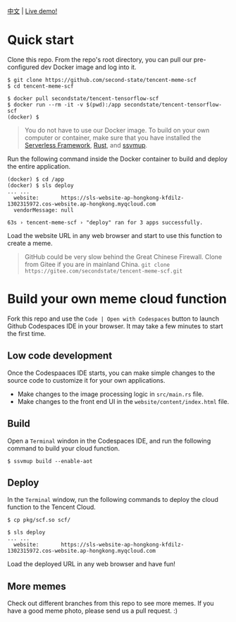 [中文](README.md) | [Live demo!](https://sls-website-ap-hongkong-oyxy1ei-1302315972.cos-website.ap-hongkong.myqcloud.com/)

# Quick start

Clone this repo. From the repo's root directory, you can pull our pre-configured dev Docker image and log into it.

```
$ git clone https://github.com/second-state/tencent-meme-scf
$ cd tencent-meme-scf

$ docker pull secondstate/tencent-tensorflow-scf
$ docker run --rm -it -v $(pwd):/app secondstate/tencent-tensorflow-scf
(docker) $
```

> You do not have to use our Docker image. To build on your own computer or container, make sure that you have installed the [Serverless Framework](https://www.serverless.com/framework/docs/providers/tencent/guide/installation/), [Rust](https://www.rust-lang.org/tools/install), and [ssvmup](https://www.secondstate.io/articles/ssvmup/).

Run the following command inside the Docker container to build and deploy the entire application.

```
(docker) $ cd /app
(docker) $ sls deploy
... ...
  website:       https://sls-website-ap-hongkong-kfdilz-1302315972.cos-website.ap-hongkong.myqcloud.com
  vendorMessage: null

63s › tencent-meme-scf › "deploy" ran for 3 apps successfully.
```

Load the website URL in any web browser and start to use this function to create a meme.

> GitHub could be very slow behind the Great Chinese Firewall. Clone from Gitee if you are in mainland China. `git clone https://gitee.com/secondstate/tencent-meme-scf.git`

# Build your own meme cloud function

Fork this repo and use the `Code | Open with Codespaces` button to launch Github Codespaces IDE in your browser. It may take a few minutes to start the first time. 

## Low code development

Once the Codespaaces IDE starts, you can make simple changes to the source code to customize it for your own applications.

* Make changes to the image processing logic in `src/main.rs` file. 
* Make changes to the front end UI in the `website/content/index.html` file.

## Build

Open a `Terminal` windon in the Codespaces IDE, and run the following command to build your cloud function.

```
$ ssvmup build --enable-aot
```

## Deploy

In the `Terminal` window, run the following commands to deploy the cloud function to the Tencent Cloud.

```
$ cp pkg/scf.so scf/

$ sls deploy
... ...
  website:       https://sls-website-ap-hongkong-kfdilz-1302315972.cos-website.ap-hongkong.myqcloud.com
```

Load the deployed URL in any web browser and have fun!

## More memes

Check out different branches from this repo to see more memes. If you have a good meme photo, please send us a pull request. :)


